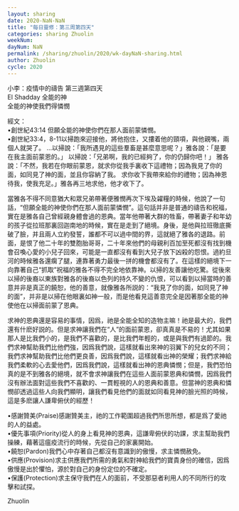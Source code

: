 ```yaml
---
layout: sharing
date: 2020-NaN-NaN
title: "每日靈修：第三周第四天"
categories: sharing Zhuolin
weekNum: 
dayNum: NaN
permalink: /sharing/zhuolin/2020/wk-dayNaN-sharing.html
author: Zhuolin
cycle: 2020
---
```

小李：疫情中的禱告 第三週第四天  
El Shadday 全能的神  
全能的神使我們得憐憫  

經文：  
•創世紀43:14 但願全能的神使你們在那人面前蒙憐憫。  
•創世紀33:4，8-11以掃跑來迎接他，將他抱住，又摟着他的頸項，與他親嘴，兩個人就哭了。 …以掃說：「我所遇見的這些羣畜是甚麼意思呢？」雅各說：「是要在我主面前蒙恩的。」 以掃說：「兄弟啊，我的已經夠了，你的仍歸你吧！」 雅各說：「不然，我若在你眼前蒙恩，就求你從我手裏收下這禮物；因為我見了你的面，如同見了神的面，並且你容納了我。 求你收下我帶來給你的禮物；因為神恩待我，使我充足。」雅各再三地求他，他才收下了。  

當雅各不得不同意猶大和眾兄弟帶著便雅憫再次下埃及糴糧的時候，他說了一句話，“但願全能的神使你們在那人面前蒙憐憫”。這句話并非是普通的禱告和祝福，實在是雅各自己曾經親身體會過的恩典。當年他帶著大群的牲畜，帶著妻子和年幼的孩子從拉班那裏回迦南地的時候，實在是走到了絕境。身後，是他與拉班徹底撕破了臉，并且兩人立約發誓，誰都不可以過中間的界，這就絕了雅各的退路。前面，是恨了他二十年的雙胞胎哥哥，二十年來他們的母親利百加至死都沒有找到機會召喚心愛的小兒子回來，可能是一直都沒有看到大兒子放下凶殺的怨恨。過約旦河的時候雅各還瘸了腿，連靠著勇力最後一拼的機會都沒有了。在這樣的絕境下一向靠著自己“抓取”祝福的雅各不得不完全地依靠神。以掃的友善讓他吃驚。從後來以掃的後裔以東族對雅各的後裔以色列的持久不變的仇恨，可以看到以掃當時的善意并非是真正的饒恕，他的善意，就像雅各所説的：“我見了你的面，如同見了神的面”，并非是以掃在他眼裏如神一般，而是他看見這善意完全是因著那全能的神使他在以掃面前蒙了恩典。  

求神的恩典還是容易的事情，因爲，祂是全能全知的造物主嘛！祂是最大的，我們還有什麽好説的。但是求神讓我們在“人”的面前蒙恩，卻真真是不易的！尤其如果那人是比我們小的，是我們不喜歡的，是比我們年輕的，或是與我們有過節的。我們求神幫助我們比他們強，因爲我們說，這樣就看出來神的羽翼下的兒女的不同；我們求神幫助我們比他們更良善，因爲我們說，這樣就看出神的榮耀；我們求神給我們柔軟的心去愛他們，因爲我們說，這樣就看出神的恩典憐憫；但是，我們恐怕真的是不到雅各的絕境，就不會求神讓我們在這些人面前蒙恩典和憐憫，因爲我們沒有辦法面對這些我們不喜歡的、一貫輕視的人的恩典和善意。但當神的恩典和憐憫卻透過這些人向我們顯明，讓我們看見他們的面就如同看見神的臉光照的時候，這是多麽讓人謙卑俯伏的經歷！  

•感謝贊美(Praise)感謝贊美主，祂的工作範圍超過我們所思所想，都是爲了愛祂的人的益處。  
•優先事項(Priority)從人的身上看見神的恩典，這謙卑俯伏的功課，求主幫助我們操練，藉著這瘟疫流行的時候，先從自己的家裏開始。  
•饒恕(Pardon)我們心中存著自己都沒有意識到的傲慢，求主憐憫赦免。  
•供應(Provision)求主供應我們所需的勇氣和對神給我們的寶貴身份的確信，因爲傲慢是出於懼怕，源於對自己的身份定位的不確定。  
•保護(Protection)求主保守我們在人的面前，不受那惡者利用人的不同所行的攻擊和試探。  

Zhuolin  

